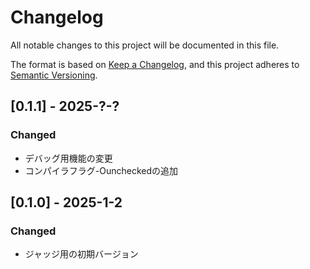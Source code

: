 # Changelog

All notable changes to this project will be documented in this file.

The format is based on [Keep a Changelog](https://keepachangelog.com/en/1.0.0/),
and this project adheres to [Semantic Versioning](https://semver.org/spec/v2.0.0.html).

## [0.1.1] - 2025-?-?
### Changed
- デバッグ用機能の変更
- コンパイラフラグ-Ouncheckedの追加

## [0.1.0] - 2025-1-2
### Changed
- ジャッジ用の初期バージョン

